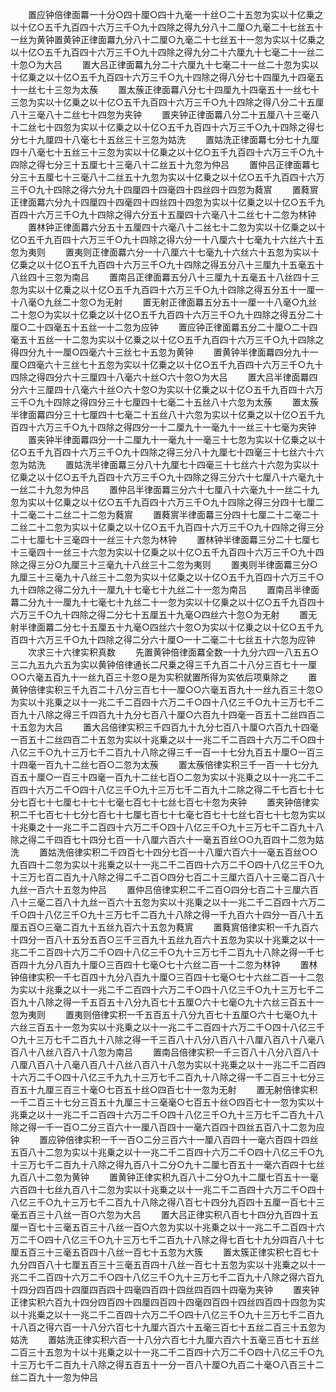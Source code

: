 <!-- { "loadSidebar": true } -->
　　置应钟倍律面羃一十分○四十厘○四十九毫一十丝○二十五忽为实以十亿乗之以十亿○五千九百四十六万三千○九十四除之得九分八十二厘○九毫二十七丝五十一丝为黄钟置黄钟正律面羃九分八十二厘○九毫二十七丝五十一忽为实以十亿乗之以十亿○五千九百四十六万三千○九十四除之得九分二十六厘九十七毫二十一丝二十忽○为大吕
　　置大吕正律面羃九分二十六厘九十七毫二十一丝二十忽为实以十亿乗之以十亿○五千九百四十六万三千○九十四除之得八分七十四厘九十四毫五十一丝七十三忽为太蔟
　　置太蔟正律面羃八分七十四厘九十四毫五十一丝七十三忽为实以十亿乗之以十亿○五千九百四十六万三千○九十四除之得八分二十五厘八十三毫八十二丝七十四忽为夹钟
　　置夹钟正律面羃八分二十五厘八十三毫八十二丝七十四忽为实以十亿乗之以十亿○五千九百四十六万三千○九十四除之得七分七十九厘四十八毫七十五丝三十三忽为姑洗
　　置姑洗正律面羃七分七十九厘四十八毫七十五丝三十三忽为实以十亿乗之以十亿○五千九百四十六万三千○九十四除之得七分三十五厘七十三毫八十二丝五十九忽为仲吕
　　置仲吕正律面羃七分三十五厘七十三毫八十二丝五十九忽为实以十亿乗之以十亿○五千九百四十六万三千○九十四除之得六分九十四厘四十四毫四十四丝四十四忽为蕤賔
　　置蕤賔正律面羃六分九十四厘四十四毫四十四丝四十四忽为实以十亿乗之以十亿○五千九百四十六万三千○九十四除之得六分五十五厘四十六毫八十二丝七十二忽为林钟
　　置林钟正律面羃六分五十五厘四十六毫八十二丝七十二忽为实以十亿乗之以十亿○五千九百四十六万三千○九十四除之得六分一十八厘六十七毫九十六丝六十五忽为夷则
　　置夷则正律面羃六分一十八厘六十七毫九十六丝六十五忽为实以十亿乗之以十亿○五千九百四十六万三千○九十四除之得五分八十三厘九十五毫五十八丝四十三忽为南吕
　　置南吕正律面羃五分八十三厘九十五毫五十八丝四十三忽为实以十亿乗之以十亿○五千九百四十六万三千○九十四除之得五分五十一厘一十八毫○九丝二十忽○为无射
　　置无射正律面羃五分五十一厘一十八毫○九丝二十忽○为实以十亿乗之以十亿○五千九百四十六万三千○九十四除之得五分二十厘○二十四毫五十五丝一十二忽为应钟
　　置应钟正律面羃五分二十厘○二十四毫五十五丝一十二忽为实以十亿乗之以十亿○五千九百四十六万三千○九十四除之得四分九十一厘○四毫六十三丝七十五忽为黄钟
　　置黄钟半律面羃四分九十一厘○四毫六十三丝七十五忽为实以十亿乗之以十亿○五千九百四十六万三千○九十四除之得四分六十三厘四十八毫六十丝○六十忽○为大吕
　　置大吕半律面羃四分六十三厘四十八毫六十丝○六十忽○为实以十亿乗之以十亿○五千九百四十六万三千○九十四除之得四分三十七厘四十七毫二十五丝八十六忽为太蔟
　　置太蔟半律面羃四分三十七厘四十七毫二十五丝八十六忽为实以十亿乗之以十亿○五千九百四十六万三千○九十四除之得四分一十二厘九十一毫九十一丝三十七毫为夹钟
　　置夹钟半律面羃四分一十二厘九十一毫九十一毫三十七忽为实以十亿乗之以十亿○五千九百四十六万三千○九十四除之得三分八十九厘七十四毫三十七丝六十六忽为姑洗
　　置姑洗半律面羃三分八十九厘七十四毫三十七丝六十六忽为实以十亿乗之以十亿○五千九百四十六万三千○九十四除之得三分六十七厘八十六毫九十一丝二十九忽为仲吕
　　置仲吕半律面羃三分六十七厘八十六毫九十一丝二十九忽为实以十亿乗之以十亿○五千九百四十六万三千○九十四除之得三分四十七厘二十二毫二十二丝二十二忽为蕤賔
　　置蕤賔半律面羃三分四十七厘二十二毫二十二丝二十二忽为实以十亿乗之以十亿○五千九百四十六万三千○九十四除之得三分二十七厘七十三毫四十一丝三十六忽为林钟
　　置林钟半律面羃三分二十七厘七十三毫四十一丝三十六忽为实以十亿乗之以十亿○五千九百四十六万三千○九十四除之得三分○九厘三十三毫九十八丝三十二忽为夷则
　　置夷则半律面羃三分○九厘三十三毫九十八丝三十二忽为实以十亿乗之以十亿○五千九百四十六万三千○九十四除之得二分九十一厘九十七毫七十九丝二十一忽为南吕
　　置南吕半律面羃二分九十一厘九十七毫七十九丝二十一忽为实以十亿乗之以十亿○五千九百四十六万三千○九十四除之得二分七十五厘五十九毫○四丝六十忽○为无射
　　置无射半律面羃二分七十五厘五十九毫○四丝六十忽○为实以十亿乗之以十亿○五千九百四十六万三千○九十四除之得二分六十厘○一十二毫二十七丝五十六忽为应钟
　　次求三十六律实积真数
　　先置黄钟倍律面羃全数一十九分六四一八五五○三二九五九六五为实以黄钟倍律通长二尺乗之得三千九百二十八分三百七十一厘○○六毫五百九十一丝九百三十忽○是为实积就置所得为实依后项乗除之
　　置黄钟倍律实积三千九百二十八分三百七十一厘○○六毫五百九十一丝九百三十忽○为实以十兆乗之以十一兆二千二百四十六万二千○四十八亿三千○九十三万七千二百九十八除之得三千四百九十九分七百八十厘○六百九十四毫一百五十二丝四百二十五忽为大吕
　　置大吕倍律实积三千四百九十九分七百八十厘○六百九十四毫一百五十二丝四百二十五忽为实以十兆乗之以十一兆二千二百四十六万二千○四十八亿三千○九十三万七千二百九十八除之得三千一百一十七分九百五十厘○一百三十四毫一百九十二丝七百○二忽为太蔟
　　置太蔟倍律实积三千一百一十七分九百五十厘○一百三十四毫一百九十二丝七百○二忽为实以十兆乗之以十一兆二千二百四十六万二千○四十八亿三千○九十三万七千二百九十二除之得二千七百七十七分七百七十七厘七十七十七毫七百七十七丝七百七十忽为夹钟
　　置夹钟倍律实积二千七百七十七分七百七十七厘七百七十七毫七百七十七丝七百七十七忽为实以十兆乗之十一兆二千二百四十六万二千○四十八亿三千○九十三万七千二百九十八除之得二千四百七十四分七百一十八厘六百六十一毫五百丝○○九百四十二忽为姑洗
　　置姑洗倍律实积二千四百七十四分七百一十八厘六百六十一毫五百丝○○九百四十二忽为实以十兆乗之以十一兆二千二百四十六万二千○四十八亿三千○九十三万七百二百九十八除之得二千二百○四分七百二十三厘六百八十三毫二百八十九丝一百六十五忽为仲吕
　　置仲吕倍律实积二千二百○四分七百二十三厘六百八十三毫二百八十九丝一百六十五忽为实以十兆乗之以十一兆二千二百四十六万二千○四十八亿三千○九十三万七千二百九十八除之得一千九百六十四分一百八十五厘五百○三毫二百九十五丝九百六十五忽为蕤賔
　　置蕤賔倍律实积一千九百六十四分一百八十五分五百○三千三百九十五丝九百六十五忽为实以十兆乗之以十一兆二千二百四十六万二千○四十八亿三千○九十三万七千二百九十八除之得一千七百四十九分八百九十厘○三百四十七毫○七十六丝二百一十二忽为林钟
　　置林钟倍律实积一千七百四十九分八百九十厘○三百四十七毫○七十六丝二百一十二忽为实以十兆乗之以十一兆二千二百四十六万二千○四十八亿三千○九十三万七千二百九十八除之得一千五百五十八分九百七十五厘○六十七毫○九十六丝三百五十一忽为夷则
　　置夷则倍律实积一千五百五十八分九百七十五厘○六十七毫○九十六丝三百五十一忽为实以十兆乗之以十一兆二千二百四十六万二千○四十八亿三千○九十三万七千二百九十八除之得一千三百八十八分八百八十八厘八百八十八毫八百八十八丝八百八十八忽为南吕
　　置南吕倍律实积一千三百八十八分八百八十八厘八百八十八毫八百八十八丝八百八十八忽为实以十兆乗之以十一兆二千二百四十六万二千○四十八亿三千九九十三万七千二百九十八除之得一千二百三十七分三百五十九厘三百三十毫○七百五十丝○四百七十一忽为无射
　　置无射倍律实积一千二百三十七分三百五十九厘三十三毫毫○七百五十丝○四百七十一忽为实以十兆乗之以十一兆二千二百四十六万二千○四十八亿三千○九十三万七千二百九十八除之得一千一百○二分三百六十一厘八百四十一毫六百四十四丝五百八十二忽为应钟
　　置应钟倍律实积一千一百○二分三百六十一厘八百四十一毫六百四十四丝五百八十二忽为实以十兆乗之以十一兆二千二百四十六万二千○四十八亿三千○九十三万七千二百九十八除之得九百八十二分○九十二厘七百五十一毫六百四十七丝九百八十二忽为黄钟
　　置黄钟正律实积九百八十二分○九十二厘七百五十一毫六百四十七丝九百八十二忽为实以十兆乗之以十一兆二千二百四十六万二千○四十八亿三千○九十三万七千二百九十八除之得八百七十四分九百四十五厘一百七十三毫五百三十八丝一百○六忽为大吕
　　置大吕正律实积八百七十四分九百四十五厘一百七十三毫五百三十八丝一百○六忽为实以十兆乗之以十一兆二千二百四十六万二千○四十八亿三千○九十三万七千二百九十八除之得七百七十九分四百八十七厘五百三十三毫五百四十八丝一百七十五忽为大簇
　　置太簇正律实积七百七十九分四百八十七厘五百三十三毫五百四十八丝一百七十五忽为实以十兆乗之以十一兆二千二百四十六万二千○四十八亿三千○九十三万七千二百九十八除之得六百九十四分四百四十四厘四百四十四毫四百四十四丝四百四十四毫为夹钟
　　置夹钟正律实积六百九十四分四百四十四厘四百四十四毫四百四十四丝四百四十四忽为实以十兆乗之以十一兆二千二百四十六万二千○四十八亿三千○九十三万七千二百九十八百之得六百一十八分六百七十九厘六百六十五毫三百七十五丝二百三十五忽为姑洗
　　置姑洗正律实积六百一十八分六百七十九厘六百六十五毫三百七十五丝二百三十五忽为十以十兆乗之以十一兆二千二百四十六万二千○四十八亿三千○九十三万七千二百九十八除之得五百五十一分一百八十厘○九百二十毫○八百三十二丝二百九十一忽为仲吕
